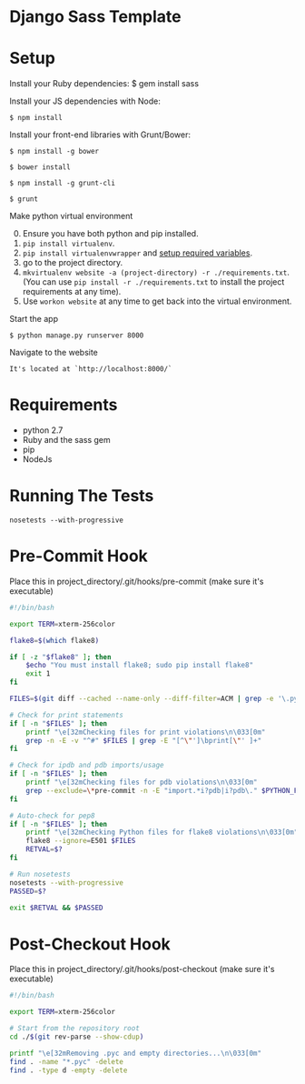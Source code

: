 Django Sass Template
====================

Setup
=====

Install your Ruby dependencies:
    $ gem install sass

Install your JS dependencies with Node:

    $ npm install

Install your front-end libraries with Grunt/Bower:

    $ npm install -g bower

    $ bower install

    $ npm install -g grunt-cli

    $ grunt

Make python virtual environment

0. Ensure you have both python and pip installed.
1. `pip install virtualenv`.
2. `pip install virtualenvwrapper` and [setup required variables](http://virtualenvwrapper.readthedocs.org/en/latest/install.html).
3. go to the project directory.
4. `mkvirtualenv website -a (project-directory) -r ./requirements.txt`. (You can use `pip install -r ./requirements.txt` to install the project requirements at any time).
5. Use `workon website` at any time to get back into the virtual environment.

Start the app

    $ python manage.py runserver 8000

Navigate to the website

    It's located at `http://localhost:8000/`

Requirements
============

* python 2.7
* Ruby and the sass gem
* pip
* NodeJs


Running The Tests
=================
`nosetests --with-progressive`

Pre-Commit Hook
===============

Place this in project_directory/.git/hooks/pre-commit (make sure it's executable)
```bash
#!/bin/bash

export TERM=xterm-256color

flake8=$(which flake8)

if [ -z "$flake8" ]; then
    $echo "You must install flake8; sudo pip install flake8"
    exit 1
fi

FILES=$(git diff --cached --name-only --diff-filter=ACM | grep -e '\.py$')

# Check for print statements
if [ -n "$FILES" ]; then
    printf "\e[32mChecking files for print violations\n\033[0m"
    grep -n -E -v "^#" $FILES | grep -E "[^\"']\bprint[\"' ]+"
fi

# Check for ipdb and pdb imports/usage
if [ -n "$FILES" ]; then
    printf "\e[32mChecking files for pdb violations\n\033[0m"
    grep --exclude=\*pre-commit -n -E "import.*i?pdb|i?pdb\." $PYTHON_FILES
fi

# Auto-check for pep8
if [ -n "$FILES" ]; then
    printf "\e[32mChecking Python files for flake8 violations\n\033[0m"
    flake8 --ignore=E501 $FILES
    RETVAL=$?
fi

# Run nosetests
nosetests --with-progressive
PASSED=$?

exit $RETVAL && $PASSED
```

Post-Checkout Hook
==================
Place this in project_directory/.git/hooks/post-checkout (make sure it's executable)

```bash
#!/bin/bash

export TERM=xterm-256color

# Start from the repository root
cd ./$(git rev-parse --show-cdup)

printf "\e[32mRemoving .pyc and empty directories...\n\033[0m"
find . -name "*.pyc" -delete
find . -type d -empty -delete
```
